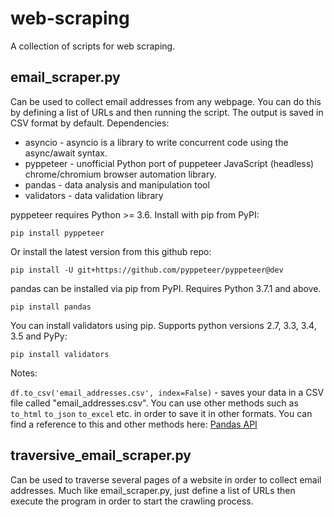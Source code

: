# web-scraping
A collection of scripts for web scraping.

## email_scraper.py
Can be used to collect email addresses from any webpage. You can do this by defining a list of URLs and then running the script. The output is saved in CSV format by default.
Dependencies:
- asyncio - asyncio is a library to write concurrent code using the async/await syntax.
- pyppeteer - unofficial Python port of puppeteer JavaScript (headless) chrome/chromium browser automation library.
- pandas - data analysis and manipulation tool
- validators - data validation library

pyppeteer requires Python >= 3.6. Install with pip from PyPI:

```pip install pyppeteer```

Or install the latest version from this github repo:

```pip install -U git+https://github.com/pyppeteer/pyppeteer@dev```

pandas can be installed via pip from PyPI. Requires Python 3.7.1 and above.

```pip install pandas```

You can install validators using pip. Supports python versions 2.7, 3.3, 3.4, 3.5 and PyPy:

```pip install validators```

Notes:

`df.to_csv('email_addresses.csv', index=False)` - saves your data in a CSV file called "email_addresses.csv". You can use other methods such as `to_html` `to_json` `to_excel` etc. in order to save it in other formats. You can find a reference to this and other methods here: [Pandas API](https://pandas.pydata.org/docs/reference/api/pandas.DataFrame.to_csv.html)

## traversive_email_scraper.py
Can be used to traverse several pages of a website in order to collect email addresses. Much like email_scraper.py, just define a list of URLs then execute the program in order to start the crawling process.

